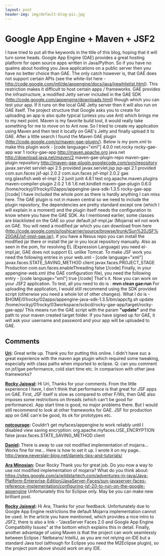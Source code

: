 ```yaml
---
layout: post
header-img: img/default-blog-pic.jpg
---
```


# Google App Engine + Maven + JSF2

I have tried to put all the keywords in the title of this blog, hoping that it will turn some heads. Google App Engine (GAE) provides a great hosting platform for open source apps written in Java/Python. So if you have no qualms about hosting you Java applications on a public server then you have no better choice than GAE. The only catch however is, that GAE does not support certain APIs (see the white-list here - <http://code.google.com/intl/de/appengine/docs/java/jrewhitelist.html>). This restriction makes it difficult to host certain apps / frameworks. GAE provides the infrastructure, a modified Jetty server included in the GAE SDK (<http://code.google.com/appengine/downloads.html>) though which you can test your app. If it runs on the local GAE Jetty server then it will also run on GAE itself. The project structure that Google asks you to create for uploading an app is also quite typical (unless you use Ant) which brings me to my next point.  Maven is my favorite build tool, it would really take something for me to move on to Ant now. So I tried to create my application using Maven and then test it locally on GAE's Jetty and finally upload it to GAE. After a little search I found the Maven GAE plugin (<http://code.google.com/p/maven-gae-plugin/>). Below is my pom.xml to make this plugin work - [code language="xml"] <project xmlns="http://maven.apache.org/POM/4.0.0" xmlns:xsi="http://www.w3.org/2001/XMLSchema-instance" xsi:schemaLocation="http://maven.apache.org/POM/4.0.0 http://maven.apache.org/maven-v4_0_0.xsd"> <modelVersion>4.0.0</modelVersion> <groupId>net.rocky</groupId> <artifactId>rocky-gae-app</artifactId> <packaging>war</packaging> <version>1</version> <name>rocky-gae-app</name> <url>http://maven.apache.org</url> <repositories> <repository> <id>java.net</id> <url>http://download.java.net/maven/2</url> </repository> </repositories> <pluginRepositories> <pluginRepository> <id>maven-gae-plugin-repo</id> <name>maven-gae-plugin repository</name> <url>http://maven-gae-plugin.googlecode.com/svn/repository</url> </pluginRepository> </pluginRepositories> <dependencies> <dependency> <groupId>javax.servlet</groupId> <artifactId>servlet-api</artifactId> <version>2.5</version> <scope>provided</scope> </dependency> <dependency> <groupId>javax.servlet.jsp</groupId> <artifactId>jsp-api</artifactId> <version>2.1</version> <scope>provided</scope> </dependency> <dependency> <groupId>com.sun.faces</groupId> <artifactId>jsf-api</artifactId> <version>2.0.2</version> </dependency> <dependency> <groupId>com.sun.faces</groupId> <artifactId>jsf-impl</artifactId> <version>2.0.2</version> <classifier>gae</classifier> </dependency> <dependency> <groupId>org.glassfish.web</groupId> <artifactId>el-impl</artifactId> <version>2.2</version> </dependency> <dependency> <groupId>junit</groupId> <artifactId>junit</artifactId> <version>4.8.1</version> <scope>test</scope> </dependency> </dependencies> <build> <plugins> <plugin> <groupId>org.apache.maven.plugins</groupId> <artifactId>maven-compiler-plugin</artifactId> <version>2.0.2</version> <configuration> <source>1.6</source> <target>1.6</target> </configuration> </plugin> <plugin> <groupId>net.kindleit</groupId> <artifactId>maven-gae-plugin</artifactId> <version>0.6.0</version> <configuration> <sdkDir>/home/rockyj/01rocky/02apps/appengine-java-sdk-1.3.5</sdkDir> </configuration> </plugin> </plugins> <finalName>rocky-gae-app</finalName> </build> </project> [/code] I have included the whole pom as there is hardly anything I can miss here. The GAE plugin is not in maven central so we need to include the plugin repository, the dependencies are pretty standard except one (which I will explain in a moment) and the plugin itself needs the configuration to know where you have the GAE SDK. As I mentioned earlier, some classes are blacklisted on the GAE so your default jsf-impl.jar (Mojarra) wil not work on GAE. You will need a modified jar which you can download from here (<http://code.google.com/p/joshjcarrier/source/browse/trunk/Sun%20JSF%20GAE/jsf-impl-gae.jar>), if you have a Nexus repo you can install the modified jar there or install the jar in you local repository manually. Also as seen in the pom, for resolving EL (Expression Language) you need el-impl.jar, GAE does not support EL unlike Tomcat. To make JSF work you need the following entries in your web.xml - [code language="xml"] <!-- Seems like GAE 1.2.6 cannot handle server side session management. At least for JSF 2.0.1 --> <context-param> <param-name>javax.faces.STATE_SAVING_METHOD</param-name> <param-value>client</param-value> </context-param> <!-- Recommendation from GAE pages --> <context-param> <param-name>javax.faces.PROJECT_STAGE</param-name> <param-value>Production</param-value> </context-param> <!-- Accommodate Single-Threaded Requirement of Google AppEngine --> <context-param> <param-name>com.sun.faces.enableThreading</param-name> <param-value>false</param-value> </context-param> [/code] Finally, in your appengine-web.xml (the GAE configuration file), you need the following entry - [code language="xml"] <sessions-enabled>true</sessions-enabled> [/code] That's it. Now you can work on your JSF2 application. To test, all you need to do is : **mvn clean gae:run** For uploading the application, I would still recommend using the SDK provided script (otherwise you need a whole lot of other changes). What I do is - $HOME/01rocky/02apps/appengine-java-sdk-1.3.5/bin/appcfg.sh update /home/rockyj/01rocky/03workspace/scbcd/rocky-gae-app/target/rocky-gae-app/ This means run the GAE script with the param **"update"** and the path to your maven created target folder. If you have signed up for GAE, it will ask your username and password and your app will be uploaded to GAE.

## Comments

**[Uri](#68 "2010-08-12 03:00:19"):** Great write up. Thank you for putting this online. I didn't have suc a great experience with the maven age plugin which required some tweaking, especially with class paths when imported to eclipse. Q: can you comment on jsf/gae performance, cold start time etc. In comparison with other java frameworks?

**[Rocky Jaiswal](#88 "2010-08-16 08:26:06"):** Hi Uri, Thanks for your comments. From the little experience I have, I don't think that performance is that great for JSF apps on GAE. First, JSF itself is slow as compared to other F/Ws, then GAE also imposes some restrictions on threads (which can't be good for performance). App start time is good, no major problems there. But I would still recommend to look at other frameworks for GAE. JSF for production app on GAE can'e be good, its ok for prototypes etc.

**[notcourage](#3461 "2010-12-11 05:23:17"):** Couldn't get myfaces/appengine to work reliably until I disabled view saving encryption: org.apache.myfaces.USE_ENCRYPTION false javax.faces.STATE_SAVING_METHOD client

**[Daniel](#3068 "2010-10-27 15:11:08"):** There is away to use not modified implementation of mojarra... Works fine for me... Here is how to set it up. I wrote it on my page.. http://www.neverslair-blog.net/daniels-tips-and-tutorials/

**[Ara Minosian](#1581 "2010-09-14 04:45:02"):** Dear Rocky Thank you for great job. Do you now a way to use not modified implementation of mojarra? What do you think about: https://sites.google.com/a/wildstartech.com/adventures-in-java/Java-Platform-Enterprise-Edition/JavaServer-Faces/sun-javaserver-faces-reference-implementation/configuring-jsf-20-to-run-on-the-google-appengine Unfortunately this for Eclipse only. May be you can make new brilliant post.

**[Rocky Jaiswal](#1614 "2010-09-14 12:10:24"):** Hi Ara, Thanks for your feedback. Unfortunately due to Google App Engine restrictions the default Mojarra implementation cannot be used. In the article you have mentioned, which provides a nice intro to JSF2, there is also a link - "JavaServer Faces 2.0 and Google App Engine Compatibility Issues" at the bottom which explains this in detail. Finally, another advantage of using Maven is that the project can work seamlessly between Eclipse / Netbeans/ IntelliJ, as you are not relying on IDE but a standard Java tool (although for Eclipse you need the M2Eclipse plugin), so the project pom above should work on any IDE.

